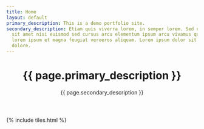 ```yaml
---
title: Home
layout: default
primary_description: This is a demo portfolio site.
secondary_description: Etiam quis viverra lorem, in semper lorem. Sed nisl arcu euismod
  sit amet nisi euismod sed cursus arcu elementum ipsum arcu vivamus quis venenatis
  lorem ipsum et magna feugiat veroeros aliquam. Lorem ipsum dolor sit amet nullam
  dolore.
---
```


<header>
<h1>{{ page.primary_description }}</h1>
<p>{{ page.secondary_description }}</p>
</header>

{% include tiles.html %}
